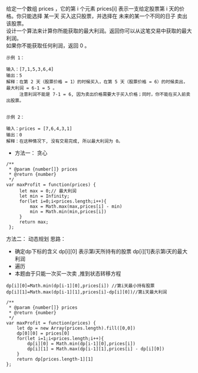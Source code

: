 
给定一个数组 prices ，它的第 i 个元素 prices[i] 表示一支给定股票第 i 天的价格。你只能选择 某一天 买入这只股票，并选择在 未来的某一个不同的日子 卖出该股票。  
设计一个算法来计算你所能获取的最大利润。返回你可以从这笔交易中获取的最大利润。  
如果你不能获取任何利润，返回 0 。
```
示例 1：

输入：[7,1,5,3,6,4]
输出：5
解释：在第 2 天（股票价格 = 1）的时候买入，在第 5 天（股票价格 = 6）的时候卖出，最大利润 = 6-1 = 5 。
     注意利润不能是 7-1 = 6, 因为卖出价格需要大于买入价格；同时，你不能在买入前卖出股票。


示例 2：

输入：prices = [7,6,4,3,1]
输出：0
解释：在这种情况下, 没有交易完成, 所以最大利润为 0。

```
 
- 方法一： 贪心
```
/**
 * @param {number[]} prices
 * @return {number}
 */
var maxProfit = function(prices) {
     let max = 0;// 最大利润
     let min = Infinity;
     for(let i=0;i<prices.length;i++){
         max = Math.max(max,prices[i] - min)
         min = Math.min(min,prices[i])   
     }
     return max;
 };
```

 
方法二： 动态规划
思路： 
- 确定dp下标的含义 dp[i][0] 表示第i天所持有的股票 dp[i][1]表示第i天的最大利润
- 遍历
- 本题由于只能一次买一次卖 ,推到状态转移方程
```
dp[i][0]=Math.min(dp[i-1][0],prices[i]) //第i天最小持有股票
dp[i][1]=Math.max(dp[i-1][1],prices[i]-dp[i][0])//第i天最大利润
```


```
/**
 * @param {number[]} prices
 * @return {number}
 */
var maxProfit = function(prices) {
    let dp = new Array(prices.length).fill([0,0])
    dp[0][0] = prices[0]
    for(let i=1;i<prices.length;i++){
        dp[i][0] = Math.min(dp[i-1][0],prices[i]) 
        dp[i][1] = Math.max(dp[i-1][1],prices[i] - dp[i][0]) 
    }
    return dp[prices.length-1][1]
};
```